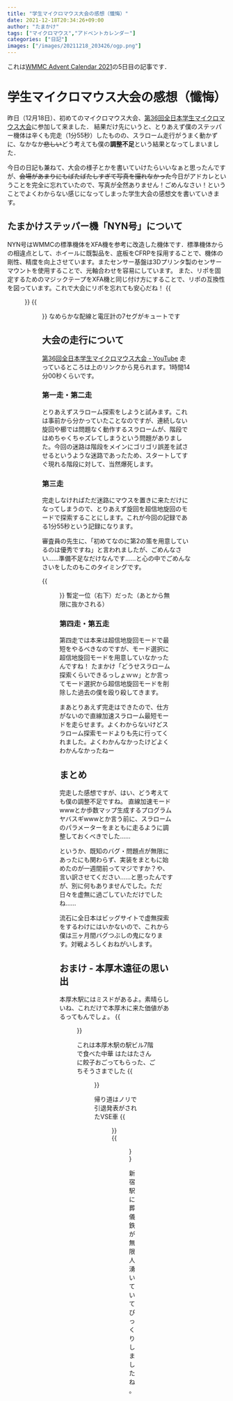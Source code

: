 ```yaml
---
title: "学生マイクロマウス大会の感想（懺悔）"
date: 2021-12-18T20:34:26+09:00
author: "たまかけ"
tags: ["マイクロマウス","アドベントカレンダー"]
categories: ["日記"]
images: ["/images/20211218_203426/ogp.png"]
---
```


これは[WMMC Advent Calendar 2021](https://adventar.org/calendars/6490)の5日目の記事です．

# 学生マイクロマウス大会の感想（懺悔）
昨日（12月18日）、初めてのマイクロマウス大会、[第36回全日本学生マイクロマウス大会](https://ntf.or.jp/student2021/)に参加して来ました．
結果だけ先にいうと、とりあえず僕のステッパー機体は辛くも完走（1分55秒）したものの、スラローム走行がうまく動かずに、なかなか~~悲しい~~どう考えても僕の**調整不足**という結果となってしまいました．

今日の日記も兼ねて、大会の様子とかを書いていけたらいいなぁと思ったんですが、~~会場があまりにもばたばたしすぎて写真を撮れなかった~~今日がアドカレということを完全に忘れていたので、写真が全然ありません！ごめんなさい！ということでよくわからない感じになってしまった学生大会の感想文を書いていきます。

## たまかけステッパー機「NYN号」について
NYN号はWMMCの標準機体をXFA機を参考に改造した機体です．標準機体からの相違点として、ホイールに既製品を、底板をCFRPを採用することで、機体の剛性、精度を向上させています。またセンサー基盤は3Dプリンタ製のセンサーマウントを使用することで、光軸合わせを容易にしています。
また、リポを固定するためのマジックテープをXFA機と同じ付け方にすることで、リポの互換性を図っています。これで大会にリポを忘れても安心だね！
{{<figure src="/images/20211218_203426/01.jpg">}}
{{<figure src="/images/20211218_203426/02.jpg">}}
なめらかな配線と電圧計の7セグがキュートです

## 大会の走行について
[第36回全日本学生マイクロマウス大会 - YouTube](https://youtu.be/nFDdpC0o0FI?t=4441)
走っているところは上のリンクから見られます。1時間14分00秒くらいです。

### 第一走・第二走
とりあえずスラローム探索をしようと試みます。これは事前から分かっていたことなのですが、連続しない旋回や櫛では問題なく動作するスラロームが、階段ではめちゃくちゃズレてしまうという問題がありました。今回の迷路は階段をメインにゴリゴリ誤差を試させるというような迷路であったため、スタートしてすぐ現れる階段に対して、当然爆死します。

### 第三走
完走しなければただ迷路にマウスを置きに来ただけになってしまうので、とりあえず旋回を超信地旋回のモードで探索することにします。これが今回の記録である1分55秒という記録になります。

審査員の先生に、「初めてなのに第2の策を用意しているのは優秀ですね」と言われましたが、ごめんなさい……準備不足なだけなんです……と心の中でごめんなさいをしたのもこのタイミングです。

{{<figure src="/images/20211218_203426/03.jpg">}}
暫定一位（右下）だった（あとから無限に抜かされる）

### 第四走・第五走
第四走では本来は超信地旋回モードで最短をやるべきなのですが、モード選択に超信地旋回モードを用意していなかったんですね！
たまかけ「どうせスラローム探索くらいできるっしょｗｗ」とか言ってモード選択から超信地旋回モードを削除した過去の僕を殴り殺してきます。

まあとりあえず完走はできたので、仕方がないので直線加速スラローム最短モードを走らせます。よくわからないけどスラローム探索モードよりも先に行ってくれました。よくわかんなかったけどよくわかんなかったねー

## まとめ
完走した感想ですが、はい、どう考えても僕の調整不足ですね。
直線加速モードwwwとか歩数マップ生成するプログラムヤバスギwwwとか言う前に、スラロームのパラメーターをまともに走るように調整しておくべきでした……

というか、既知のバグ・問題点が無限にあったにも関わらず、実装をまともに始めたのが一週間前ってマジですか？や、言い訳させてください……と思ったんですが、別に何もありませんでした。ただ日々を虚無に過ごしていただけでしたね……

流石に全日本はビッグサイトで虚無探索をするわけにはいかないので、これから僕は三ヶ月間バグつぶしの鬼になります。対戦よろしくおねがいします。



## おまけ - 本厚木遠征の思い出
本厚木駅にはミスドがあるよ。素晴らしいね、これだけで本厚木に来た価値があるってもんでしょ。
{{<figure src="/images/20211218_203426/04.jpg">}}

これは本厚木駅の駅ビル7階で食べた中華
はたはたさんに餃子おごってもらった、ごちそうさまでした
{{<figure src="/images/20211218_203426/05.jpg">}}

帰り道はノリで引退発表がされたVSE車
{{<figure src="/images/20211218_203426/06.jpg">}}
{{<figure src="/images/20211218_203426/07.jpg">}}

新宿駅に葬儀鉄が無限人湧いていてびっくりしましたね。